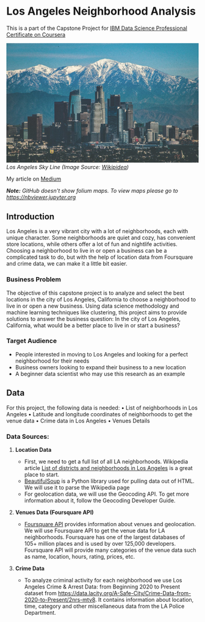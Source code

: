 # Los Angeles Neighborhood Analysis

This is a part of the Capstone Project for [IBM Data Science Professional Certificate on Coursera](https://www.coursera.org/professional-certificates/ibm-data-science) 

![Downtown Los Angeles"](images/dtla.jpg)
*Los Angeles Sky Line (Image Source: [Wikipidea](https://en.wikipedia.org/wiki/List_of_tallest_buildings_in_Los_Angeles#/media/File:Los_Angeles,_Winter_2016.jpg))*

My article on [Medium](https://medium.com/@chaitanya_kasaraneni/los-angeles-neighborhood-analysis-c43457441869)

***Note:*** *GitHub doesn't show folium maps. To view maps please go to https://nbviewer.jupyter.org*

## Introduction

Los Angeles is a very vibrant city with a lot of neighborhoods, each with unique character. Some neighborhoods are quiet and cozy, has convenient store locations, while others offer a lot of fun and nightlife activities. Choosing a neighborhood to live in or open a business can be a complicated task to do, but with the help of location data from Foursquare and crime data, we can make it a little bit easier.

### Business Problem
The objective of this capstone project is to analyze and select the best locations in the city of Los Angeles, California to choose a neighborhood to live in or open a new business. Using data science methodology and machine learning techniques like clustering, this project aims to provide solutions to answer the business question: In the city of Los Angeles, California, what would be a better place to live in or start a business?

### Target Audience
- People interested in moving to Los Angeles and looking for a perfect neighborhood for their needs
- Business owners looking to expand their business to a new location
- A beginner data scientist who may use this research as an example

## Data

For this project, the following data is needed:
•	List of neighborhoods in Los Angeles
•	Latitude and longitude coordinates of neighborhoods to get the venue data
•	Crime data in Los Angeles
•	Venues Details

### Data Sources:

1.	**Location Data**
    - First, we need to get a full list of all LA neighborhoods. Wikipedia article [List of districts and neighborhoods in Los Angeles](https://en.wikipedia.org/wiki/List_of_districts_and_neighborhoods_in_Los_Angeles) is a great place to start.
    - [BeautifulSoup](https://www.crummy.com/software/BeautifulSoup/bs4/doc/) is a Python library used for pulling data out of HTML. We will use it to parse the Wikipedia page
    - For geolocation data, we will use the Geocoding API. To get more information about it, follow the Geocoding Developer Guide.
 
 
2.	**Venues Data (Foursquare API)**
    - [Foursquare API](https://foursquare.com/) provides information about venues and geolocation. We will use Foursquare API to get the venue data for LA neighborhoods. Foursquare has one of the largest databases of 105+ million places and is used by over 125,000 developers. Foursquare API will provide many categories of the venue data such as name, location, hours, rating, prices, etc.
    
    
3.	**Crime Data**
    - To analyze criminal activity for each neighborhood we use Los Angeles Crime & Arrest Data: from Beginning 2020 to Present dataset from https://data.lacity.org/A-Safe-City/Crime-Data-from-2020-to-Present/2nrs-mtv8. It contains information about location, time, category and other miscellaneous data from the LA Police Department.   

